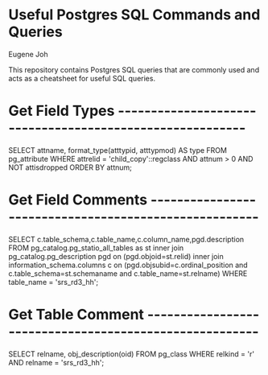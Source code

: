 # Useful Postgres SQL Commands and Queries
Eugene Joh

This repository contains Postgres SQL queries that are commonly used and acts as a cheatsheet for useful SQL queries.



# Get Field Types ---------------------------------------------------------
SELECT attname, format_type(atttypid, atttypmod) AS type
FROM   pg_attribute
WHERE  attrelid = 'child_copy'::regclass
AND    attnum > 0
AND    NOT attisdropped
ORDER  BY attnum;


# Get Field Comments ------------------------------------------------------
SELECT c.table_schema,c.table_name,c.column_name,pgd.description
FROM pg_catalog.pg_statio_all_tables as st
inner join pg_catalog.pg_description pgd on (pgd.objoid=st.relid)
inner join information_schema.columns c on (pgd.objsubid=c.ordinal_position
                                            and  c.table_schema=st.schemaname and c.table_name=st.relname)
WHERE table_name = 'srs_rd3_hh';


# Get Table Comment -------------------------------------------------------
SELECT relname, obj_description(oid)
FROM pg_class
WHERE relkind = 'r'
AND relname = 'srs_rd3_hh';

